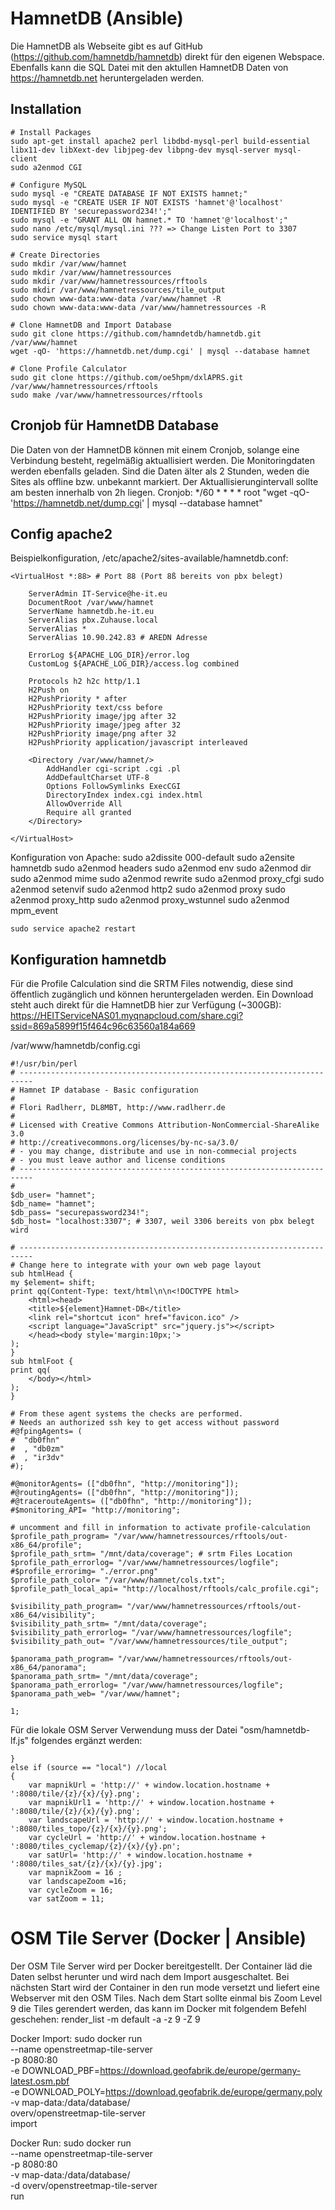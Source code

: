 # HamnetDB (Ansible)
Die HamnetDB als Webseite gibt es auf GitHub (https://github.com/hamnetdb/hamnetdb) direkt für den eigenen Webspace. Ebenfalls kann die SQL Datei mit den aktullen HamnetDB Daten von https://hamnetdb.net heruntergeladen werden.

## Installation

    # Install Packages
    sudo apt-get install apache2 perl libdbd-mysql-perl build-essential libx11-dev libXext-dev libjpeg-dev libpng-dev mysql-server mysql-client
    sudo a2enmod CGI

    # Configure MySQL
    sudo mysql -e "CREATE DATABASE IF NOT EXISTS hamnet;"
    sudo mysql -e "CREATE USER IF NOT EXISTS 'hamnet'@'localhost' IDENTIFIED BY 'securepassword234!';"
    sudo mysql -e "GRANT ALL ON hamnet.* TO 'hamnet'@'localhost';"
    sudo nano /etc/mysql/mysql.ini ??? => Change Listen Port to 3307
    sudo service mysql start

    # Create Directories
    sudo mkdir /var/www/hamnet
    sudo mkdir /var/www/hamnetressources
    sudo mkdir /var/www/hamnetressources/rftools
    sudo mkdir /var/www/hamnetressources/tile_output
    sudo chown www-data:www-data /var/www/hamnet -R
    sudo chown www-data:www-data /var/www/hamnetressources -R

    # Clone HamnetDB and Import Database
    sudo git clone https://github.com/hamndetdb/hamnetdb.git /var/www/hamnet
    wget -qO- 'https://hamnetdb.net/dump.cgi' | mysql --database hamnet

    # Clone Profile Calculator
    sudo git clone https://github.com/oe5hpm/dxlAPRS.git /var/www/hamnetressources/rftools
    sudo make /var/www/hamnetressources/rftools


## Cronjob für HamnetDB Database
Die Daten von der HamnetDB können mit einem Cronjob, solange eine Verbindung besteht, regelmäßig aktuallisiert werden. Die Monitoringdaten werden ebenfalls geladen. Sind die Daten älter als 2 Stunden, weden die Sites als offline bzw. unbekannt markiert. Der Aktuallisierungintervall sollte am besten innerhalb von 2h liegen. 
Cronjob:
    */60 * * * *    root    "wget -qO- 'https://hamnetdb.net/dump.cgi' | mysql --database hamnet"

## Config apache2
Beispielkonfiguration, /etc/apache2/sites-available/hamnetdb.conf:

    <VirtualHost *:88> # Port 88 (Port 8ß bereits von pbx belegt)

        ServerAdmin IT-Service@he-it.eu
        DocumentRoot /var/www/hamnet
        ServerName hamnetdb.he-it.eu
        ServerAlias pbx.Zuhause.local
        ServerAlias *
        ServerAlias 10.90.242.83 # AREDN Adresse

        ErrorLog ${APACHE_LOG_DIR}/error.log
        CustomLog ${APACHE_LOG_DIR}/access.log combined

        Protocols h2 h2c http/1.1
        H2Push on
        H2PushPriority * after
        H2PushPriority text/css before
        H2PushPriority image/jpg after 32
        H2PushPriority image/jpeg after 32
        H2PushPriority image/png after 32
        H2PushPriority application/javascript interleaved

        <Directory /var/www/hamnet/>
            AddHandler cgi-script .cgi .pl
            AddDefaultCharset UTF-8
            Options FollowSymlinks ExecCGI
            DirectoryIndex index.cgi index.html
            AllowOverride All
            Require all granted
        </Directory>

    </VirtualHost>


Konfiguration von Apache:
    sudo a2dissite 000-default
    sudo a2ensite hamnetdb
    sudo a2enmod headers
    sudo a2enmod env
    sudo a2enmod dir
    sudo a2enmod mime
    sudo a2enmod rewrite
    sudo a2enmod proxy_cfgi
    sudo a2enmod setenvif
    sudo a2enmod http2
    sudo a2enmod proxy
    sudo a2enmod proxy_http
    sudo a2enmod proxy_wstunnel
    sudo a2enmod mpm_event

    sudo service apache2 restart

## Konfiguration hamnetdb
Für die Profile Calculation sind die SRTM Files notwendig, diese sind öffentlich zugänglich und können heruntergeladen werden. Ein Download steht auch direkt für die HamnetDB hier zur Verfügung (~300GB): https://HEITServiceNAS01.myqnapcloud.com/share.cgi?ssid=869a5899f15f464c96c63560a184a669


/var/www/hamnetdb/config.cgi

    #!/usr/bin/perl
    # -------------------------------------------------------------------------
    # Hamnet IP database - Basic configuration
    #
    # Flori Radlherr, DL8MBT, http://www.radlherr.de
    #
    # Licensed with Creative Commons Attribution-NonCommercial-ShareAlike 3.0
    # http://creativecommons.org/licenses/by-nc-sa/3.0/
    # - you may change, distribute and use in non-commecial projects
    # - you must leave author and license conditions
    # -------------------------------------------------------------------------
    #
    $db_user= "hamnet";
    $db_name= "hamnet";
    $db_pass= "securepassword234!";
    $db_host= "localhost:3307"; # 3307, weil 3306 bereits von pbx belegt wird

    # -------------------------------------------------------------------------
    # Change here to integrate with your own web page layout
    sub htmlHead {
    my $element= shift;
    print qq(Content-Type: text/html\n\n<!DOCTYPE html>
        <html><head>
        <title>${element}Hamnet-DB</title>
        <link rel="shortcut icon" href="favicon.ico" />
        <script language="JavaScript" src="jquery.js"></script> 
        </head><body style='margin:10px;'>
    );
    }
    sub htmlFoot {
    print qq(
        </body></html>
    );
    }

    # From these agent systems the checks are performed.
    # Needs an authorized ssh key to get access without password
    #@fpingAgents= (
    #  "db0fhn"
    #  , "db0zm"
    #  , "ir3dv"
    #);

    #@monitorAgents= (["db0fhn", "http://monitoring"]);
    #@routingAgents= (["db0fhn", "http://monitoring"]);
    #@tracerouteAgents= (["db0fhn", "http://monitoring"]);
    #$monitoring_API= "http://monitoring";

    # uncomment and fill in information to activate profile-calculation
    $profile_path_program= "/var/www/hamnetressources/rftools/out-x86_64/profile";
    $profile_path_srtm= "/mnt/data/coverage"; # srtm Files Location
    $profile_path_errorlog= "/var/www/hamnetressources/logfile";
    #$profile_errorimg= "./error.png"
    $profile_path_color= "/var/www/hamnet/cols.txt";
    $profile_path_local_api= "http://localhost/rftools/calc_profile.cgi";

    $visibility_path_program= "/var/www/hamnetressources/rftools/out-x86_64/visibility";
    $visibility_path_srtm= "/mnt/data/coverage";
    $visibility_path_errorlog= "/var/www/hamnetressources/logfile";
    $visibility_path_out= "/var/www/hamnetressources/tile_output";

    $panorama_path_program= "/var/www/hamnetressources/rftools/out-x86_64/panorama";
    $panorama_path_srtm= "/mnt/data/coverage";
    $panorama_path_errorlog= "/var/www/hamnetressources/logfile";
    $panorama_path_web= "/var/www/hamnet";

    1;

Für die lokale OSM Server Verwendung muss der Datei "osm/hamnetdb-lf.js" folgendes ergänzt werden:

    }
    else if (source == "local") //local
    {
        var mapnikUrl = 'http://' + window.location.hostname + ':8080/tile/{z}/{x}/{y}.png';
        var mapnikUrl1 = 'http://' + window.location.hostname + ':8080/tile/{z}/{x}/{y}.png';
        var landscapeUrl = 'http://' + window.location.hostname + ':8080/tiles_topo/{z}/{x}/{y}.png';
        var cycleUrl = 'http://' + window.location.hostname + ':8080/tiles_cyclemap/{z}/{x}/{y}.pn';
        var satUrl= 'http://' + window.location.hostname + ':8080/tiles_sat/{z}/{x}/{y}.jpg';
        var mapnikZoom = 16 ;
        var landscapeZoom =16;
        var cycleZoom = 16;
        var satZoom = 11;

# OSM Tile Server (Docker | Ansible)
Der OSM Tile Server wird per Docker bereitgestellt. Der Container läd die Daten selbst herunter und wird nach dem Import ausgeschaltet. Bei nächsten Start wird der Container in den run mode versetzt und liefert eine Webserver mit den OSM Tiles.
Nach dem Start sollte einmal bis Zoom Level 9 die Tiles gerendert werden, das kann im Docker mit folgendem Befehl geschehen:
     render_list -m default -a -z 9 -Z 9

Docker Import:
    sudo docker run \
    --name openstreetmap-tile-server \
    -p 8080:80 \
    -e DOWNLOAD_PBF=https://download.geofabrik.de/europe/germany-latest.osm.pbf \
    -e DOWNLOAD_POLY=https://download.geofabrik.de/europe/germany.poly \
    -v map-data:/data/database/ \
    overv/openstreetmap-tile-server \
    import

Docker Run:
    sudo docker run \
    --name openstreetmap-tile-server \
    -p 8080:80 \
    -v map-data:/data/database/ \
    -d overv/openstreetmap-tile-server \
    run